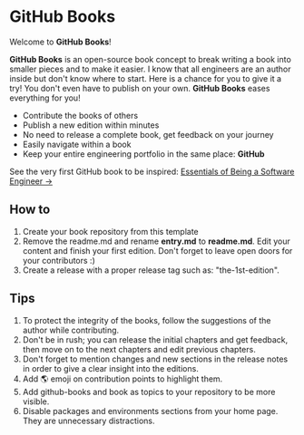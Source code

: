 # GitHub Books

Welcome to **GitHub Books**!

**GitHub Books** is an open-source book concept to break writing a book into smaller pieces and to make it easier. I know that all engineers are an author inside but don't know where to start. Here is a chance for you to give it a try! You don't even have to publish on your own. **GitHub Books** eases everything for you!

- Contribute the books of others
- Publish a new edition within minutes
- No need to release a complete book, get feedback on your journey
- Easily navigate within a book
- Keep your entire engineering portfolio in the same place: **GitHub**

See the very first GitHub book to be inspired: <a href="https://github.com/harunrst/Essentials-of-Being-a-Software-Engineer" target="_blank">Essentials of Being a Software Engineer →</a>

## How to

1. Create your book repository from this template
2. Remove the readme.md and rename **entry.md** to **readme.md**.
   Edit your content and finish your first edition. Don't forget to leave open doors for your contributors :)
3. Create a release with a proper release tag such as: "the-1st-edition".

## Tips

1. To protect the integrity of the books, follow the suggestions of the author while contributing.
2. Don't be in rush; you can release the initial chapters and get feedback, then move on to the next chapters and edit previous chapters.
3. Don't forget to mention changes and new sections in the release notes in order to give a clear insight into the editions.
4. Add 🌎 emoji on contribution points to highlight them.
5. Add github-books and book as topics to your repository to be more visible.
6. Disable packages and environments sections from your home page. They are unnecessary distractions.
